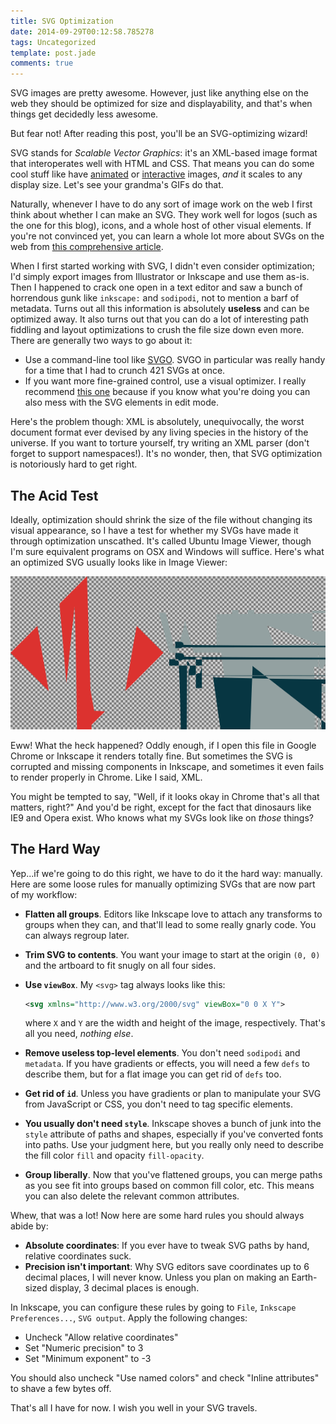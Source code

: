 ```yaml
---
title: SVG Optimization
date: 2014-09-29T00:12:58.785278
tags: Uncategorized
template: post.jade
comments: true
---
```


SVG images are pretty awesome. However, just like anything else on the web they should be optimized for size and displayability, and that's when things get decidedly less awesome.

But fear not! After reading this post, you'll be an SVG-optimizing wizard!

<!-- more -->

SVG stands for *Scalable Vector Graphics*: it's an XML-based image format that interoperates well with HTML and CSS. That means you can do some cool stuff like have [animated](http://tympanus.net/Development/SVGDrawingAnimation/) or [interactive](http://tympanus.net/Tutorials/InteractiveSVG/) images, *and* it scales to any display size. Let's see your grandma's GIFs do that.

Naturally, whenever I have to do any sort of image work on the web I first think about whether I can make an SVG. They work well for logos (such as the one for this blog), icons, and a whole host of other visual elements. If you're not convinced yet, you can learn a whole lot more about SVGs on the web from [this comprehensive article](http://css-tricks.com/using-svg/).

When I first started working with SVG, I didn't even consider optimization; I'd simply export images from Illustrator or Inkscape and use them as-is. Then I happened to crack one open in a text editor and saw a bunch of horrendous gunk like `inkscape:` and `sodipodi`, not to mention a barf of metadata. Turns out all this information is absolutely **useless** and can be optimized away. It also turns out that you can do a lot of interesting path fiddling and layout optimizations to crush the file size down even more. There are generally two ways to go about it:

- Use a command-line tool like [SVGO](https://github.com/svg/svgo). SVGO in particular was really handy for a time that I had to crunch 421 SVGs at once.
- If you want more fine-grained control, use a visual optimizer. I really recommend [this one](http://petercollingridge.appspot.com/svg-editor) because if you know what you're doing you can also mess with the SVG elements in edit mode.

Here's the problem though: XML is absolutely, unequivocally, the worst document format ever devised by any living species in the history of the universe. If you want to torture yourself, try writing an XML parser (don't forget to support namespaces!). It's no wonder, then, that SVG optimization is notoriously hard to get right.

## The Acid Test

Ideally, optimization should shrink the size of the file without changing its visual appearance, so I have a test for whether my SVGs have made it through optimization unscathed. It's called Ubuntu Image Viewer, though I'm sure equivalent programs on OSX and Windows will suffice. Here's what an optimized SVG usually looks like in Image Viewer:

![Bad SVG](img/posts/2014-09-29-01-bad-svg.png)

Eww! What the heck happened? Oddly enough, if I open this file in Google Chrome or Inkscape it renders totally fine. But sometimes the SVG is corrupted and missing components in Inkscape, and sometimes it even fails to render properly in Chrome. Like I said, XML.

You might be tempted to say, "Well, if it looks okay in Chrome that's all that matters, right?" And you'd be right, except for the fact that dinosaurs like IE9 and Opera exist. Who knows what my SVGs look like on *those* things?

## The Hard Way

Yep...if we're going to do this right, we have to do it the hard way: manually. Here are some loose rules for manually optimizing SVGs that are now part of my workflow:

- **Flatten all groups**. Editors like Inkscape love to attach any transforms to groups when they can, and that'll lead to some really gnarly code. You can always regroup later.
- **Trim SVG to contents**. You want your image to start at the origin `(0, 0)` and the artboard to fit snugly on all four sides.
- **Use `viewBox`**. My `<svg>` tag always looks like this:

  ```xml
  <svg xmlns="http://www.w3.org/2000/svg" viewBox="0 0 X Y">
  ```

  where `X` and `Y` are the width and height of the image, respectively. That's all you need, *nothing else*.
- **Remove useless top-level elements**. You don't need `sodipodi` and `metadata`. If you have gradients or effects, you will need a few `defs` to describe them, but for a flat image you can get rid of `defs` too.
- **Get rid of `id`**. Unless you have gradients or plan to manipulate your SVG from JavaScript or CSS, you don't need to tag specific elements.
- **You usually don't need `style`**. Inkscape shoves a bunch of junk into the `style` attribute of paths and shapes, especially if you've converted fonts into paths. Use your judgment here, but you really only need to describe the fill color `fill` and opacity `fill-opacity`.
- **Group liberally**. Now that you've flattened groups, you can merge paths as you see fit into groups based on common fill color, etc. This means you can also delete the relevant common attributes.

Whew, that was a lot! Now here are some hard rules you should always abide by:

- **Absolute coordinates**: If you ever have to tweak SVG paths by hand, relative coordinates suck.
- **Precision isn't important**: Why SVG editors save coordinates up to 6 decimal places, I will never know. Unless you plan on making an Earth-sized display, 3 decimal places is enough.

In Inkscape, you can configure these rules by going to `File`, `Inkscape Preferences...`, `SVG output`. Apply the following changes:

- Uncheck "Allow relative coordinates"
- Set "Numeric precision" to 3
- Set "Minimum exponent" to -3

You should also uncheck "Use named colors" and check "Inline attributes" to shave a few bytes off.

That's all I have for now. I wish you well in your SVG travels.
